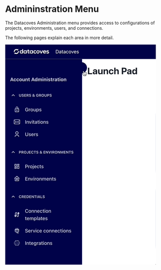 # Admininstration Menu

The Datacoves Administration menu provides access to configurations of projects, environments, users, and connections.

The following pages explain each area in more detail.

![Account Administration](./assets/menu_admin.gif)
